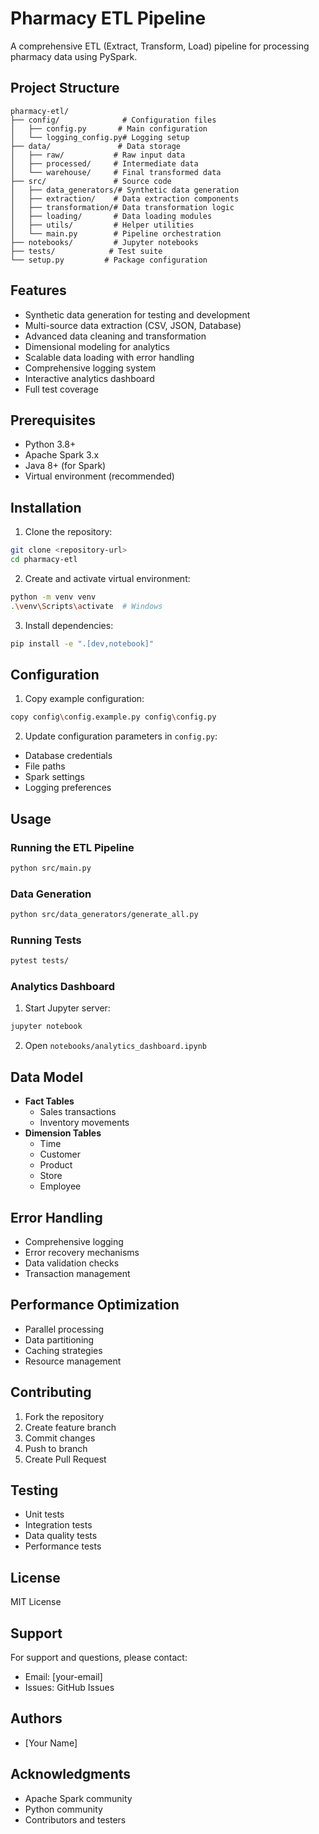 # Pharmacy ETL Pipeline

A comprehensive ETL (Extract, Transform, Load) pipeline for processing pharmacy data using PySpark.

## Project Structure
```
pharmacy-etl/
├── config/              # Configuration files
│   ├── config.py       # Main configuration
│   └── logging_config.py# Logging setup
├── data/               # Data storage
│   ├── raw/           # Raw input data
│   ├── processed/     # Intermediate data
│   └── warehouse/     # Final transformed data
├── src/               # Source code
│   ├── data_generators/# Synthetic data generation
│   ├── extraction/    # Data extraction components
│   ├── transformation/# Data transformation logic
│   ├── loading/       # Data loading modules
│   ├── utils/         # Helper utilities
│   └── main.py        # Pipeline orchestration
├── notebooks/         # Jupyter notebooks
├── tests/            # Test suite
└── setup.py         # Package configuration
```

## Features
- Synthetic data generation for testing and development
- Multi-source data extraction (CSV, JSON, Database)
- Advanced data cleaning and transformation
- Dimensional modeling for analytics
- Scalable data loading with error handling
- Comprehensive logging system
- Interactive analytics dashboard
- Full test coverage

## Prerequisites
- Python 3.8+
- Apache Spark 3.x
- Java 8+ (for Spark)
- Virtual environment (recommended)

## Installation

1. Clone the repository:
```bash
git clone <repository-url>
cd pharmacy-etl
```

2. Create and activate virtual environment:
```bash
python -m venv venv
.\venv\Scripts\activate  # Windows
```

3. Install dependencies:
```bash
pip install -e ".[dev,notebook]"
```

## Configuration
1. Copy example configuration:
```bash
copy config\config.example.py config\config.py
```

2. Update configuration parameters in `config.py`:
- Database credentials
- File paths
- Spark settings
- Logging preferences

## Usage

### Running the ETL Pipeline
```bash
python src/main.py
```

### Data Generation
```bash
python src/data_generators/generate_all.py
```

### Running Tests
```bash
pytest tests/
```

### Analytics Dashboard
1. Start Jupyter server:
```bash
jupyter notebook
```
2. Open `notebooks/analytics_dashboard.ipynb`

## Data Model
- **Fact Tables**
  - Sales transactions
  - Inventory movements
- **Dimension Tables**
  - Time
  - Customer
  - Product
  - Store
  - Employee

## Error Handling
- Comprehensive logging
- Error recovery mechanisms
- Data validation checks
- Transaction management

## Performance Optimization
- Parallel processing
- Data partitioning
- Caching strategies
- Resource management

## Contributing
1. Fork the repository
2. Create feature branch
3. Commit changes
4. Push to branch
5. Create Pull Request

## Testing
- Unit tests
- Integration tests
- Data quality tests
- Performance tests

## License
MIT License

## Support
For support and questions, please contact:
- Email: [your-email]
- Issues: GitHub Issues

## Authors
- [Your Name]

## Acknowledgments
- Apache Spark community
- Python community
- Contributors and testers

        
